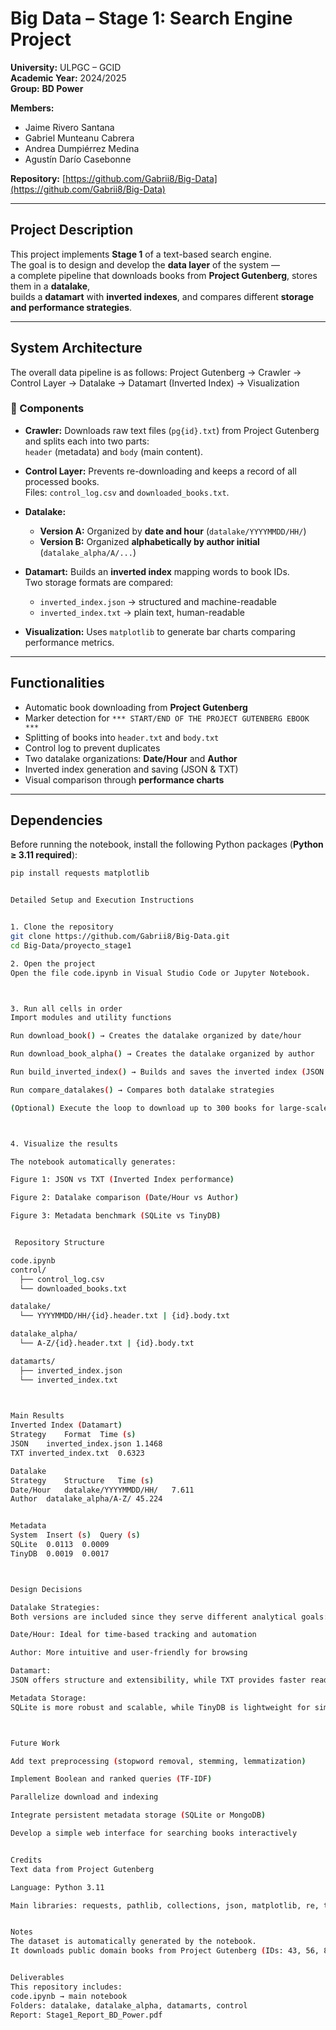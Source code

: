 #  Big Data – Stage 1: Search Engine Project

**University:** ULPGC – GCID  
**Academic Year:** 2024/2025  
**Group:** **BD Power**

**Members:**  
- Jaime Rivero Santana  
- Gabriel Munteanu Cabrera  
- Andrea Dumpiérrez Medina  
- Agustín Darío Casebonne  

**Repository:** [https://github.com/Gabrii8/Big-Data](https://github.com/Gabrii8/Big-Data)

---

##  Project Description

This project implements **Stage 1** of a text-based search engine.  
The goal is to design and develop the **data layer** of the system —  
a complete pipeline that downloads books from **Project Gutenberg**, stores them in a **datalake**,  
builds a **datamart** with **inverted indexes**, and compares different **storage and performance strategies**.

---

##  System Architecture

The overall data pipeline is as follows:
Project Gutenberg → Crawler → Control Layer → Datalake → Datamart (Inverted Index) → Visualization


### 🔹 Components

- **Crawler:** Downloads raw text files (`pg{id}.txt`) from Project Gutenberg and splits each into two parts:  
  `header` (metadata) and `body` (main content).

- **Control Layer:** Prevents re-downloading and keeps a record of all processed books.  
  Files: `control_log.csv` and `downloaded_books.txt`.

- **Datalake:**  
  - **Version A:** Organized by **date and hour** (`datalake/YYYYMMDD/HH/`)  
  - **Version B:** Organized **alphabetically by author initial** (`datalake_alpha/A/...`)

- **Datamart:** Builds an **inverted index** mapping words to book IDs.  
  Two storage formats are compared:  
  - `inverted_index.json` → structured and machine-readable  
  - `inverted_index.txt` → plain text, human-readable  

- **Visualization:** Uses `matplotlib` to generate bar charts comparing performance metrics.

---

##  Functionalities

- Automatic book downloading from **Project Gutenberg**  
- Marker detection for `*** START/END OF THE PROJECT GUTENBERG EBOOK ***`  
- Splitting of books into `header.txt` and `body.txt`  
- Control log to prevent duplicates  
- Two datalake organizations: **Date/Hour** and **Author**  
- Inverted index generation and saving (JSON & TXT)  
- Visual comparison through **performance charts**

---

##  Dependencies

Before running the notebook, install the following Python packages (**Python ≥ 3.11 required**):

```bash
pip install requests matplotlib


Detailed Setup and Execution Instructions


1️. Clone the repository
git clone https://github.com/Gabrii8/Big-Data.git
cd Big-Data/proyecto_stage1

2. Open the project
Open the file code.ipynb in Visual Studio Code or Jupyter Notebook.



3️. Run all cells in order
Import modules and utility functions

Run download_book() → Creates the datalake organized by date/hour

Run download_book_alpha() → Creates the datalake organized by author

Run build_inverted_index() → Builds and saves the inverted index (JSON and TXT)

Run compare_datalakes() → Compares both datalake strategies

(Optional) Execute the loop to download up to 300 books for large-scale testing



4️. Visualize the results

The notebook automatically generates:

Figure 1: JSON vs TXT (Inverted Index performance)

Figure 2: Datalake comparison (Date/Hour vs Author)

Figure 3: Metadata benchmark (SQLite vs TinyDB)


 Repository Structure

code.ipynb
control/
  ├── control_log.csv
  └── downloaded_books.txt

datalake/
  └── YYYYMMDD/HH/{id}.header.txt | {id}.body.txt

datalake_alpha/
  └── A-Z/{id}.header.txt | {id}.body.txt

datamarts/
  ├── inverted_index.json
  └── inverted_index.txt

 

Main Results
Inverted Index (Datamart)
Strategy	Format	Time (s)
JSON	inverted_index.json	1.1468
TXT	inverted_index.txt	0.6323

Datalake
Strategy	Structure	Time (s)
Date/Hour	datalake/YYYYMMDD/HH/	7.611
Author	datalake_alpha/A-Z/	45.224


Metadata
System	Insert (s)	Query (s)
SQLite	0.0113	0.0009
TinyDB	0.0019	0.0017



Design Decisions

Datalake Strategies:
Both versions are included since they serve different analytical goals:

Date/Hour: Ideal for time-based tracking and automation

Author: More intuitive and user-friendly for browsing

Datamart:
JSON offers structure and extensibility, while TXT provides faster reads.

Metadata Storage:
SQLite is more robust and scalable, while TinyDB is lightweight for simple runs.



Future Work

Add text preprocessing (stopword removal, stemming, lemmatization)

Implement Boolean and ranked queries (TF-IDF)

Parallelize download and indexing

Integrate persistent metadata storage (SQLite or MongoDB)

Develop a simple web interface for searching books interactively


Credits
Text data from Project Gutenberg

Language: Python 3.11

Main libraries: requests, pathlib, collections, json, matplotlib, re, time


Notes
The dataset is automatically generated by the notebook.
It downloads public domain books from Project Gutenberg (IDs: 43, 56, 84, 1342, etc.).


Deliverables
This repository includes:
code.ipynb → main notebook
Folders: datalake, datalake_alpha, datamarts, control
Report: Stage1_Report_BD_Power.pdf
